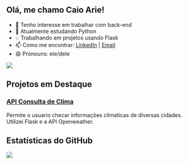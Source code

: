 ## Olá, me chamo Caio Arie!

- 🔭 Tenho interesse em trabalhar com back-end
- 🌱 Atualmente estudando Python
- 💡 Trabalhando em projetos usando Flask 
- 📫 Como me encontrar: [LinkedIn](https://www.linkedin.com/in/seu-linkedin) | [Email](caio.ariel@outlook.com)
- 😄 Pronouns: ele/dele

<picture>
  <source
    srcset="https://github-readme-stats.vercel.app/api?username=caiosaraiv1&show_icons=true&theme=dark"
    media="(prefers-color-scheme: dark)"
  />
  <source
    srcset="https://github-readme-stats.vercel.app/api?username=caiosaraiv1&show_icons=true"
    media="(prefers-color-scheme: light), (prefers-color-scheme: no-preference)"
  />
  <img src="https://github-readme-stats.vercel.app/api?username=caiosaraiv1&show_icons=true" />
</picture>

## Projetos em Destaque

### [API Consulta de Clima](https://github.com/caiosaraiv1/api-consultaclima)
Permite o usuario checar informações climaticas de diversas cidades. Utilizei Flask e a API Openweather.


## Estatísticas do GitHub

<picture>
  <source
    srcset="https://github-readme-streak-stats.herokuapp.com/?user=caiosaraiv1&theme=dark"
    media="(prefers-color-scheme: dark)"
  />
  <source
    srcset="https://github-readme-streak-stats.herokuapp.com/?user=caiosaraiv1"
    media="(prefers-color-scheme: light), (prefers-color-scheme: no-preference)"
  />
  <img src="https://github-readme-streak-stats.herokuapp.com/?user=caiosaraiv1" />
</picture>

